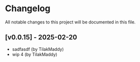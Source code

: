 # Changelog

All notable changes to this project will be documented in this file.

## [v0.0.15] - 2025-02-20

* sadfasdf (by TilakMaddy)
* wip 4 (by TilakMaddy)

